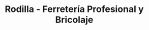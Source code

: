 ---
title: "Rodilla - Ferretería Profesional y Bricolaje"
url: /salamanca/rodilla-ferreteria-profesional-y-bricolaje/
shop: Eisenwaren
---